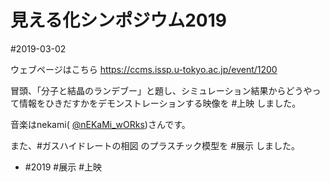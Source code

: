 # 見える化シンポジウム2019

#2019-03-02

ウェブページはこちら https://ccms.issp.u-tokyo.ac.jp/event/1200

冒頭、「分子と結晶のランデブー」と題し、シミュレーション結果からどうやって情報をひきだすかをデモンストレーションする映像を #上映 しました。

音楽はnekami( [@nEKaMi_wORks](https://twitter.com/nEKaMi_wORks))さんです。

[](https://youtu.be/rSMkwyhxbXg)



また、#ガスハイドレートの相図 のプラスチック模型を #展示 しました。






* #2019 #展示 #上映



